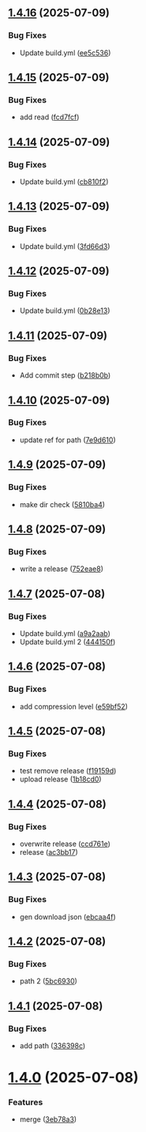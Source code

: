 ## [1.4.16](https://github.com/dev-alan-au/electron-demo/compare/v1.4.15...v1.4.16) (2025-07-09)


### Bug Fixes

* Update build.yml ([ee5c536](https://github.com/dev-alan-au/electron-demo/commit/ee5c536b378630f2a649dd385df5fea6a82d7a8c))

## [1.4.15](https://github.com/dev-alan-au/electron-demo/compare/v1.4.14...v1.4.15) (2025-07-09)


### Bug Fixes

* add read ([fcd7fcf](https://github.com/dev-alan-au/electron-demo/commit/fcd7fcff7c4e414dc3e53f86f88d83766ea61232))

## [1.4.14](https://github.com/dev-alan-au/electron-demo/compare/v1.4.13...v1.4.14) (2025-07-09)


### Bug Fixes

* Update build.yml ([cb810f2](https://github.com/dev-alan-au/electron-demo/commit/cb810f2165358388f48cda58da2d99375d867cb3))

## [1.4.13](https://github.com/dev-alan-au/electron-demo/compare/v1.4.12...v1.4.13) (2025-07-09)


### Bug Fixes

* Update build.yml ([3fd66d3](https://github.com/dev-alan-au/electron-demo/commit/3fd66d398aaa97e7d4dafb9765190ab485b591c8))

## [1.4.12](https://github.com/dev-alan-au/electron-demo/compare/v1.4.11...v1.4.12) (2025-07-09)


### Bug Fixes

* Update build.yml ([0b28e13](https://github.com/dev-alan-au/electron-demo/commit/0b28e13cd751faf17cd3605d57b7b970ba2cdf11))

## [1.4.11](https://github.com/dev-alan-au/electron-demo/compare/v1.4.10...v1.4.11) (2025-07-09)


### Bug Fixes

* Add commit step ([b218b0b](https://github.com/dev-alan-au/electron-demo/commit/b218b0b0dab9de0b0abdc98f339336ea16a161ae))

## [1.4.10](https://github.com/dev-alan-au/electron-demo/compare/v1.4.9...v1.4.10) (2025-07-09)


### Bug Fixes

* update ref for path ([7e9d610](https://github.com/dev-alan-au/electron-demo/commit/7e9d6101d59e920491f146187f19df47267db8d3))

## [1.4.9](https://github.com/dev-alan-au/electron-demo/compare/v1.4.8...v1.4.9) (2025-07-09)


### Bug Fixes

* make dir check ([5810ba4](https://github.com/dev-alan-au/electron-demo/commit/5810ba4f41e8face40ca34a0f5e0ae760be74292))

## [1.4.8](https://github.com/dev-alan-au/electron-demo/compare/v1.4.7...v1.4.8) (2025-07-09)


### Bug Fixes

* write a release ([752eae8](https://github.com/dev-alan-au/electron-demo/commit/752eae8c83d26b906b3a8d741d7c055b368a3edc))

## [1.4.7](https://github.com/dev-alan-au/electron-demo/compare/v1.4.6...v1.4.7) (2025-07-08)


### Bug Fixes

* Update build.yml ([a9a2aab](https://github.com/dev-alan-au/electron-demo/commit/a9a2aab4f25bc1bcbc4361ad6e9f14a48fb820a4))
* Update build.yml 2 ([444150f](https://github.com/dev-alan-au/electron-demo/commit/444150f70762957e81cbb4113f75f7cead54f3c9))

## [1.4.6](https://github.com/dev-alan-au/electron-demo/compare/v1.4.5...v1.4.6) (2025-07-08)


### Bug Fixes

* add compression level ([e59bf52](https://github.com/dev-alan-au/electron-demo/commit/e59bf521d1d174bce98c15ea307c8a01b2fca471))

## [1.4.5](https://github.com/dev-alan-au/electron-demo/compare/v1.4.4...v1.4.5) (2025-07-08)


### Bug Fixes

* test remove release ([f19159d](https://github.com/dev-alan-au/electron-demo/commit/f19159d7fd0da7d5e503ded1b35bf1ff32974f1d))
* upload release ([1b18cd0](https://github.com/dev-alan-au/electron-demo/commit/1b18cd0795b76551f325b693c02272884ade8590))

## [1.4.4](https://github.com/dev-alan-au/electron-demo/compare/v1.4.3...v1.4.4) (2025-07-08)


### Bug Fixes

* overwrite release ([ccd761e](https://github.com/dev-alan-au/electron-demo/commit/ccd761e976029f0ff24229b9d5e3fe70d8cf5d95))
* release ([ac3bb17](https://github.com/dev-alan-au/electron-demo/commit/ac3bb17987edbeadbbdc9290c617824cbacf672d))

## [1.4.3](https://github.com/dev-alan-au/electron-demo/compare/v1.4.2...v1.4.3) (2025-07-08)


### Bug Fixes

* gen download json ([ebcaa4f](https://github.com/dev-alan-au/electron-demo/commit/ebcaa4fc908c6a38494584bfc0bb321478b060c7))

## [1.4.2](https://github.com/dev-alan-au/electron-demo/compare/v1.4.1...v1.4.2) (2025-07-08)


### Bug Fixes

* path 2 ([5bc6930](https://github.com/dev-alan-au/electron-demo/commit/5bc693099d569c9e34ad2b5cc1d7d71e3d011b6e))

## [1.4.1](https://github.com/dev-alan-au/electron-demo/compare/v1.4.0...v1.4.1) (2025-07-08)


### Bug Fixes

* add path ([336398c](https://github.com/dev-alan-au/electron-demo/commit/336398c26e164a56e4c11534d8b3da45b5278d70))

# [1.4.0](https://github.com/dev-alan-au/electron-demo/compare/v1.3.14...v1.4.0) (2025-07-08)


### Features

* merge ([3eb78a3](https://github.com/dev-alan-au/electron-demo/commit/3eb78a3dc0a7a1176618f4b639853c969b461246))

